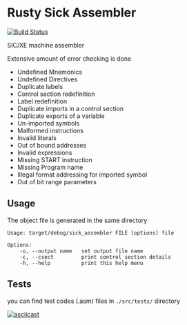 # Rusty Sick Assembler

[![Build Status](https://travis-ci.org/oddcoder/sickassembler.svg?branch=master)](https://travis-ci.org/oddcoder/sickassembler)

SIC/XE machine assembler

Extensive amount of error checking is done
- Undefined Mnemonics
- Undefined Directives
- Duplicate labels
- Control section redefinition
- Label redefinition
- Duplicate imports in a control section
- Duplicate exports of a variable
- Un-imported symbols
- Malformed instructions
- Invalid literals
- Out of bound addresses
- Invalid expressions
- Missing START instruction
- Missing Program name
- Illegal format addressing for imported symbol
- Out of bit range parameters

## Usage
The object file is generated in the same directory

```shell
Usage: target/debug/sick_assembler FILE [options] file

Options:
    -o, --output name   set output file name
    -c, --csect         print control section details
    -h, --help          print this help menu
```
## Tests
you can find test codes (.asm) files in `./src/tests/` directory

[![asciicast](https://asciinema.org/a/ixqOAryrJIV9meksHwpR7T30F.svg)](https://asciinema.org/a/ixqOAryrJIV9meksHwpR7T30F)
